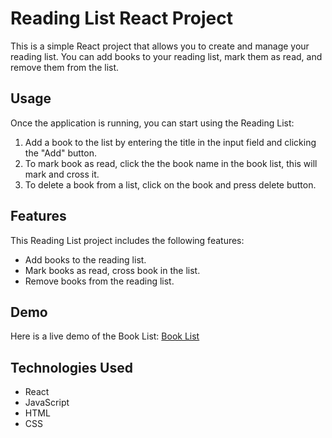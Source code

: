 # Reading List React Project
This is a simple React project that allows you to create and manage your reading list. You can add books to your reading list, mark them as read, and remove them from the list.

## Usage

Once the application is running, you can start using the Reading List:

1. Add a book to the list by entering the title in the input field and clicking the "Add" button.
2. To mark book as read,  click the the book name in the book list, this will mark and cross it.
4. To delete a book from a list, click on the book and press delete button.

## Features

This Reading List project includes the following features:
* Add books to the reading list.
* Mark books as read, cross book in the list.
* Remove books from the reading list.

## Demo 

Here is a live demo of the Book List: [Book List](https://keen-bombolone-f06a0b.netlify.app/)

## Technologies Used

* React
* JavaScript
* HTML
* CSS
